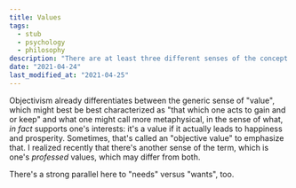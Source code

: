 ```yaml
---
title: Values
tags:
  - stub
  - psychology
  - philosophy
description: "There are at least three different senses of the concept of \"value\", which I'd like to disengangle."
date: "2021-04-24"
last_modified_at: "2021-04-25"
---
```


Objectivism already differentiates between the generic sense of "value", which might best be best characterized as "that which one acts to gain and or keep" and what one might call more metaphysical, in the sense of what, _in fact_ supports one's interests: it's a value if it actually leads to happiness and prosperity. Sometimes, that's called an "objective value" to emphasize that. I realized recently that there's another sense of the term, which is one's _professed_ values, which may differ from both.

There's a strong parallel here to "needs" versus "wants", too.
